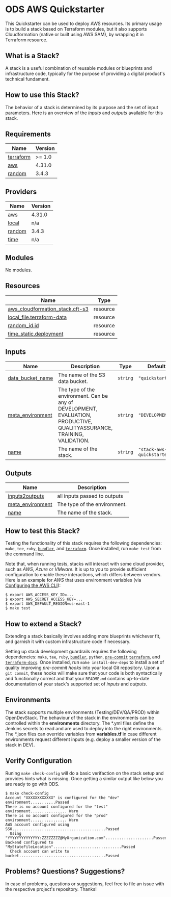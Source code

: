 # ODS AWS Quickstarter

This Quickstarter can be used to deploy AWS resources. Its primary usage is to build a stack based on Terraform modules, but it also supports Cloudformation (native or built using AWS SAM), by wrapping it in Terraform resource.

## What is a Stack?

A stack is a useful combination of reusable modules or blueprints and infrastructure code, typically for the purpose of providing a digital product's technical fundament.

## How to use this Stack?

The behavior of a stack is determined by its purpose and the set of input parameters. Here is an overview of the *inputs* and *outputs* available for this stack.

<!-- BEGINNING OF PRE-COMMIT-TERRAFORM DOCS HOOK -->
## Requirements

| Name | Version |
|------|---------|
| <a name="requirement_terraform"></a> [terraform](#requirement\_terraform) | >= 1.0 |
| <a name="requirement_aws"></a> [aws](#requirement\_aws) | 4.31.0 |
| <a name="requirement_random"></a> [random](#requirement\_random) | 3.4.3 |

## Providers

| Name | Version |
|------|---------|
| <a name="provider_aws"></a> [aws](#provider\_aws) | 4.31.0 |
| <a name="provider_local"></a> [local](#provider\_local) | n/a |
| <a name="provider_random"></a> [random](#provider\_random) | 3.4.3 |
| <a name="provider_time"></a> [time](#provider\_time) | n/a |

## Modules

No modules.

## Resources

| Name | Type |
|------|------|
| [aws_cloudformation_stack.cft-s3](https://registry.terraform.io/providers/hashicorp/aws/4.31.0/docs/resources/cloudformation_stack) | resource |
| [local_file.terraform-data](https://registry.terraform.io/providers/hashicorp/local/latest/docs/resources/file) | resource |
| [random_id.id](https://registry.terraform.io/providers/hashicorp/random/3.4.3/docs/resources/id) | resource |
| [time_static.deployment](https://registry.terraform.io/providers/hashicorp/time/latest/docs/resources/static) | resource |

## Inputs

| Name | Description | Type | Default | Required |
|------|-------------|------|---------|:--------:|
| <a name="input_data_bucket_name"></a> [data\_bucket\_name](#input\_data\_bucket\_name) | The name of the S3 data bucket. | `string` | `"quickstarter"` | no |
| <a name="input_meta_environment"></a> [meta\_environment](#input\_meta\_environment) | The type of the environment. Can be any of DEVELOPMENT, EVALUATION, PRODUCTIVE, QUALITYASSURANCE, TRAINING, VALIDATION. | `string` | `"DEVELOPMENT"` | no |
| <a name="input_name"></a> [name](#input\_name) | The name of the stack. | `string` | `"stack-aws-quickstarter"` | no |

## Outputs

| Name | Description |
|------|-------------|
| <a name="output_inputs2outputs"></a> [inputs2outputs](#output\_inputs2outputs) | all inputs passed to outputs |
| <a name="output_meta_environment"></a> [meta\_environment](#output\_meta\_environment) | The type of the environment. |
| <a name="output_name"></a> [name](#output\_name) | The name of the stack. |
<!-- END OF PRE-COMMIT-TERRAFORM DOCS HOOK -->

## How to test this Stack?


Testing the functionality of this stack requires the following dependencies: `make`, `tee`, `ruby`, [`bundler`](https://bundler.io/), and [`terraform`](https://www.terraform.io/). Once installed, run `make test` from the command line.

Note that, when running tests, stacks will interact with some cloud provider, such as *AWS*, *Azure* or *VMware*. It is up to you to provide sufficient configuration to enable these interactions, which differs between vendors. Here is an example for *AWS* that uses environment variables (via [Configuring the AWS CLI](https://docs.aws.amazon.com/cli/latest/userguide/cli-chap-getting-started.html)):

```
$ export AWS_ACCESS_KEY_ID=...
$ export AWS_SECRET_ACCESS_KEY=...
$ export AWS_DEFAULT_REGION=us-east-1
$ make test
```

## How to extend a Stack?

Extending a stack basically involves adding more blueprints whichever fit, and garnish it with custom infrastructure code if necessary.

Setting up stack development guardrails requires the following dependencies: `make`, `tee`, `ruby`, [`bundler`](https://bundler.io/), `python`, [`pre-commit`](https://pre-commit.com/) [`terraform`](https://www.terraform.io/), and [`terraform-docs`](https://github.com/segmentio/terraform-docs). Once installed, run `make install-dev-deps` to install a set of quality improving *pre-commit hooks* into your local Git repository. Upon a `git commit`, these hooks will make sure that your code is both syntactically and functionally correct and that your `README.md` contains up-to-date documentation of your stack's supported set of *inputs* and *outputs*.

## Environments
The stack supports multiple environments (Testing/DEV/QA/PROD) within OpenDevStack. The behaviour of the stack in the environments can be controlled within the **environments** directory.
The *.yml files define the Jenkins secrets to read and are used to deploy into the right environments.
The *.json files can override variables from **variables.tf** in case different environments request different inputs (e.g. deploy a smaller version of the stack in DEV).

## Verify Configuration
Runing `make check-config` will do a basic verifaction on the stack setup and provides hints what is missing. Once getting a similar output like below you are ready to go with ODS.

```
$ make check-config
Account "XXXXXXXXXXXX" is configured for the "dev" environment...........Passed
There is no account configured for the "test" environment................ Warn
There is no account configured for the "prod" environment................ Warn
AWS account configured using SSO.........................................Passed
  Using "YYYYYYYYYYYYYY:ZZZZZZZZ@MyOrganization.com".....................Passed
Backend configured to "MyStateFileLocation"..............................Passed
  Check account can write to bucket......................................Passed
```
## Problems? Questions? Suggestions?

In case of problems, questions or suggestions, feel free to file an issue with the respective project's repository. Thanks!


